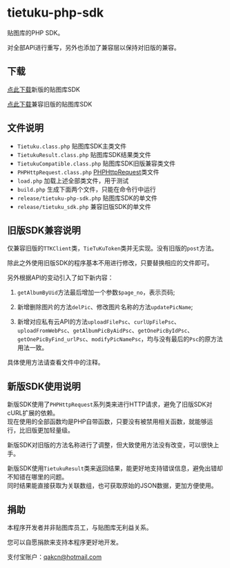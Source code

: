 tietuku-php-sdk
===============

贴图库的PHP SDK。

对全部API进行重写，另外也添加了兼容层以保持对旧版的兼容。


下载
----

[点此下载](https://github.com/qakcn/PHPHttpRequest/raw/master/release/tietuku-php-sdk.php)新版的贴图库SDK

[点此下载](https://github.com/qakcn/PHPHttpRequest/raw/master/release/tietuku_sdk.php)兼容旧版的贴图库SDK


文件说明
--------

* `Tietuku.class.php`  贴图库SDK主类文件
* `TietukuResult.class.php`  贴图库SDK结果类文件
* `TietukuCompatible.class.php`  贴图库SDK旧版兼容类文件
* `PHPHttpRequest.class.php`  [PHPHttpRequest](https://github.com/qakcn/PHPHttpRequest)类文件
* `load.php`  加载上述全部类文件，用于测试
* `build.php` 生成下面两个文件，只能在命令行中运行
* `release/tietuku-php-sdk.php`  贴图库SDK的单文件
* `release/tietuku_sdk.php`  兼容旧版SDK的单文件


旧版SDK兼容说明
---------------

仅兼容旧版的`TTKClient`类，`TieTuKuToken`类并无实现。没有旧版的`post`方法。

除此之外使用旧版SDK的程序基本不用进行修改，只要替换相应的文件即可。

另外根据API的变动引入了如下新内容：

1. `getAlbumByUid`方法最后增加一个参数`$page_no`，表示页码;

2. 新增删除图片的方法`delPic`、修改图片名称的方法`updatePicName`;

3. 新增对应私有云API的方法`uploadFilePsc`、`curlUpFilePsc`、`uploadFromWebPsc`、`getAlbumPicByAidPsc`、`getOnePicByIdPsc`、`getOnePicByFind_urlPsc`、`modifyPicNamePsc`，均与没有最后的`Psc`的原方法用法一致。

具体使用方法请查看文件中的注释。


新版SDK使用说明
---------------

新版SDK使用了`PHPHttpRequest`系列类来进行HTTP请求，避免了旧版SDK对cURL扩展的依赖。  
现在使用的全部函数均是PHP自带函数，只要没有被禁用相关函数，就能够运行，比旧版更加轻量级。

新版SDK对旧版的方法名称进行了调整，但大致使用方法没有改变，可以很快上手。

新版SDK使用`TietukuResult`类来返回结果，能更好地支持错误信息，避免出错却不知错在哪里的问题。  
同时结果能直接获取为关联数组，也可获取原始的JSON数据，更加方便使用。

捐助
----

本程序开发者并非贴图库员工，与贴图库无利益关系。

您可以自愿捐款来支持本程序更好地开发。

支付宝账户：qakcn@hotmail.com

